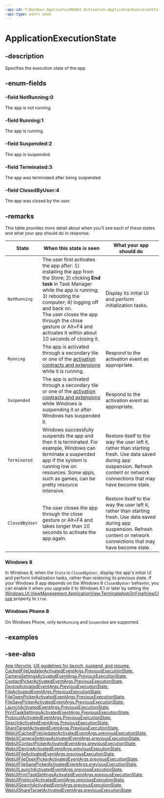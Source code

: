 ```yaml
---
-api-id: T:Windows.ApplicationModel.Activation.ApplicationExecutionState
-api-type: winrt enum
---
```


<!-- Enumeration syntax
public enum Windows.ApplicationModel.Activation.ApplicationExecutionState : int
-->

# ApplicationExecutionState

## -description
Specifies the execution state of the app.

## -enum-fields
### -field NotRunning:0
The app is not running.

### -field Running:1
The app is running.

### -field Suspended:2
The app is suspended.

### -field Terminated:3
The app was terminated after being suspended.

### -field ClosedByUser:4
The app was closed by the user.


## -remarks
This table provides more detail about when you'll see each of these states and what your app should do in response.

| State | When this state is seen | What your app should do |
| --- | --- | --- |
| `NotRunning` | The user first activates the app after: 1) installing the app from the Store; 2) clicking **End task** in Task Manager while the app is running; 3) rebooting the computer; 4) logging off and back on.<br/>The user closes the app through the close gesture or Alt+F4 and activates it within about 10 seconds of closing it. | Display its initial UI and perform initialization tasks. |
| `Running` | The app is activated through a secondary tile or one of the [activation contracts and extensions](/previous-versions/windows/apps/hh464906(v=win.10)) while it is running. | Respond to the activation event as appropriate. |
| `Suspended` | The app is activated through a secondary tile or one of the [activation contracts and extensions](/previous-versions/windows/apps/hh464906(v=win.10)) while Windows is suspending it or after Windows has suspended it. | Respond to the activation event as appropriate. |
| `Terminated` | Windows successfully suspends the app and then it is terminated. For example, Windows can terminate a suspended app if the system is running low on resources. Some apps, such as games, can be pretty resource intensive. | Restore itself to the way the user left it, rather than starting fresh. Use data saved during app suspension. Refresh content or network connections that may have become stale. |
| `ClosedByUser` | The user closes the app through the close gesture or Alt+F4 and takes longer than 10 seconds to activate the app again. | Restore itself to the way the user left it, rather than starting fresh. Use data saved during app suspension. Refresh content or network connections that may have become stale. |

### Windows 8

In Windows 8, when the `State` is `ClosedByUser`, display the app's initial UI and perform initialization tasks, rather than restoring its previous state. If your Windows 8 app depends on the Windows 8 `ClosedByUser` behavior, you can enable it when you upgrade it to Windows 8.1 or later by setting the [Windows.UI.ViewManagement.ApplicationView.TerminateAppOnFinalViewClose](../windows.ui.viewmanagement/applicationview_terminateapponfinalviewclose.md) property to `true`.

### Windows Phone 8

On Windows Phone, only `NotRunning` and `Suspended` are supported.

## -examples

## -see-also

[App lifecycle](/windows/uwp/launch-resume/app-lifecycle),
[UX guidelines for launch, suspend, and resume](/windows/uwp/launch-resume/index),
[CachedFileUpdaterActivatedEventArgs.PreviousExecutionState](/uwp/api/windows.applicationmodel.activation/cachedfileupdateractivatedeventargs_previousexecutionstate), [CameraSettingsActivatedEventArgs.PreviousExecutionState](/uwp/api/windows.applicationmodel.activation/camerasettingsactivatedeventargs_previousexecutionstate),
[ContactPickerActivatedEventArgs.PreviousExecutionState](/uwp/api/windows.applicationmodel.activation/contactpickeractivatedeventargs_previousexecutionstate),
[DeviceActivatedEventArgs.PreviousExecutionState](/uwp/api/windows.applicationmodel.activation/deviceactivatedeventargs_previousexecutionstate),
[FileActivatedEventArgs.PreviousExecutionState](/uwp/api/windows.applicationmodel.activation/fileactivatedeventargs_previousexecutionstate),
[FileOpenPickerActivatedEventArgs.PreviousExecutionState](/uwp/api/windows.applicationmodel.activation/fileopenpickeractivatedeventargs_previousexecutionstate),
[FileSavePickerActivatedEventArgs.PreviousExecutionState](/uwp/api/windows.applicationmodel.activation/filesavepickeractivatedeventargs_previousexecutionstate),
[LaunchActivatedEventArgs.PreviousExecutionState](/uwp/api/windows.applicationmodel.activation/launchactivatedeventargs_previousexecutionstate),
[PrintTaskSettingsActivatedEventArgs.PreviousExecutionState](/uwp/api/windows.applicationmodel.activation/printtasksettingsactivatedeventargs_previousexecutionstate),
[ProtocolActivatedEventArgs.PreviousExecutionState](/uwp/api/windows.applicationmodel.activation/protocolactivatedeventargs_previousexecutionstate),
[SearchActivatedEventArgs.PreviousExecutionState](/uwp/api/windows.applicationmodel.activation/searchactivatedeventargs_previousexecutionstate),
[ShareTargetActivatedEventArgs.PreviousExecutionState](/uwp/api/windows.applicationmodel.activation/sharetargetactivatedeventargs_previousexecutionstate),
[WebUICachedFileUpdaterActivatedEventArgs.previousExecutionState](/uwp/api/windows.ui.webui/webuicachedfileupdateractivatedeventargs_previousexecutionstate),
[WebUICameraSettingsActivatedEventArgs.previousExecutionState](/uwp/api/windows.ui.webui/webuicamerasettingsactivatedeventargs_previousexecutionstate),
[WebUIContactPickerActivatedEventArgs.previousExecutionState](/uwp/api/windows.ui.webui/webuicontactpickeractivatedeventargs_previousexecutionstate),
[WebUIDeviceActivatedEventArgs.previousExecutionState](/uwp/api/windows.ui.webui/webuideviceactivatedeventargs_previousexecutionstate),
[WebUIFileActivatedEventArgs.previousExecutionState](/uwp/api/windows.applicationmodel.activation/fileactivatedeventargs_previousexecutionstate),
[WebUIFileOpenPickerActivatedEventArgs.previousExecutionState](/uwp/api/windows.ui.webui/webuifileopenpickeractivatedeventargs_previousexecutionstate),
[WebUIFileSavePickerActivatedEventArgs.previousExecutionState](/uwp/api/windows.ui.webui/webuifilesavepickeractivatedeventargs_previousexecutionstate),
[WebUILaunchActivatedEventArgs.previousExecutionState](/uwp/api/windows.ui.webui/webuilaunchactivatedeventargs_previousexecutionstate),
[WebUIPrintTaskSettingsActivatedEventArgs.previousExecutionState](/uwp/api/windows.ui.webui/webuiprinttasksettingsactivatedeventargs_previousexecutionstate),
[WebUIProtocolActivatedEventArgs.previousExecutionState](/uwp/api/windows.ui.webui/webuiprotocolactivatedeventargs_previousexecutionstate),
[WebUISearchActivatedEventArgs.previousExecutionState](/uwp/api/windows.ui.webui/webuisearchactivatedeventargs_previousexecutionstate),
[WebUIShareTargetActivatedEventArgs.previousExecutionState](/uwp/api/windows.ui.webui/webuisharetargetactivatedeventargs_previousexecutionstate)
